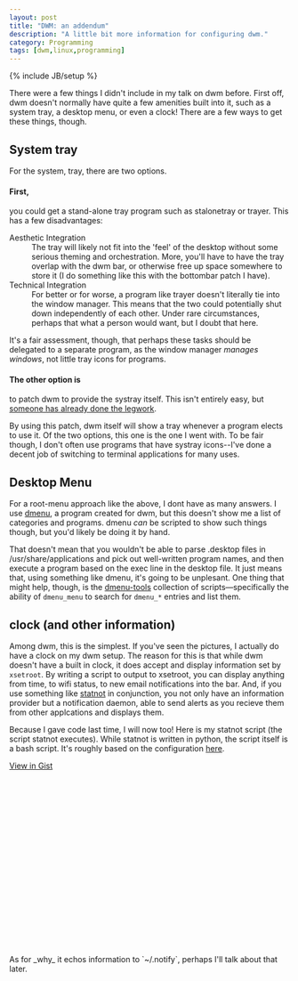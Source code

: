 ```yaml
---
layout: post
title: "DWM: an addendum"
description: "A little bit more information for configuring dwm."
category: Programming
tags: [dwm,linux,programming]
---
```

{% include JB/setup %}

There were a few things I didn't include in my talk on dwm before. First off,
dwm doesn't normally have quite a few amenities built into it, such as a system tray,
a desktop menu, or even a clock! There are a few ways to get these things, though.

## System tray
For the system, tray, there are two options.

#### First,
you could get a stand-alone tray program such as stalonetray or trayer. This has a few disadvantages:

<dl class='dl-horizontal'>
<dt>Aesthetic Integration</dt><dd>The tray will likely not fit into the 'feel' of the desktop without some
serious theming and orchestration. More, you'll have to have the tray overlap with the dwm
bar, or otherwise free up space somewhere to store it (I do something like this with the bottombar
patch I have).</dd>

<dt>Technical Integration</dt><dd>For better or for worse, a program like trayer doesn't literally tie into
the window manager. This means that the two could potentially shut down independently of each other. Under rare
circumstances, perhaps that what a person would want, but I doubt that here.</dd>
</dl>

It's a fair assessment, though, that perhaps these tasks should be delegated to a separate program, as the window manager
_manages windows_, not little tray icons for programs.

#### The other option is
to patch dwm to provide the systray itself. This isn't entirely easy, but 
[someone has already done the legwork](http://dwm.suckless.org/patches/systray).

By using this patch, dwm itself will show a tray whenever a program elects to use it. Of the two options, this one
is the one I went with. To be fair though, I don't often use programs that have systray icons--I've done a decent
job of switching to terminal applications for many uses.

## Desktop Menu
For a root-menu approach like the above, I dont have as many answers. I use [dmenu](http://tools.suckless.org/dmenu/), a program
created for dwm, but this doesn't show me a list of categories and programs. dmenu _can_ be scripted to show such things though, but
you'd likely be doing it by hand. 

That doesn't mean that you wouldn't be able to parse .desktop files in /usr/share/applications and
pick out well-written program names, and then execute a program based on the exec line in the desktop file. It just means that, using
something like dmenu, it's going to be unplesant. One thing that might help, though, is the [dmenu-tools](http://tlvince.github.com/dmenu-tools/)
collection of scripts—specifically the ability of `dmenu_menu` to search for `dmenu_*` entries and list them.

## clock (and other information)
Among dwm, this is the simplest. If you've seen the pictures, I actually do have a clock on my dwm setup. The reason for this is that while dwm doesn't
have a built in clock, it does accept and display information set by `xsetroot`. By writing a script to output to xsetroot, you can display anything from
time, to wifi status, to new email notifications into the bar. And, if you use something like [statnot](https://github.com/halhen/statnot) in conjunction,
you not only have an information provider but a notification daemon, able to send alerts as you recieve them from other applcations and displays them.

Because I gave code last time, I will now too! Here is my statnot script (the script statnot executes). While statnot is written in python, the script itself
is a bash script. It's roughly based on the configuration [here](https://bitbucket.org/jasonwryan/eeepc/src/241da582a0fd/Scripts/dwm-status).

[View in Gist](https://gist.github.com/3746446#file_.statusline.sh)

<div style='height:300px;overflow:auto;'>
<script src="https://gist.github.com/3746446.js?file=config.h">//</script>
</div>

<br>
As for _why_ it echos information to `~/.notify`, perhaps I'll talk about that later.
